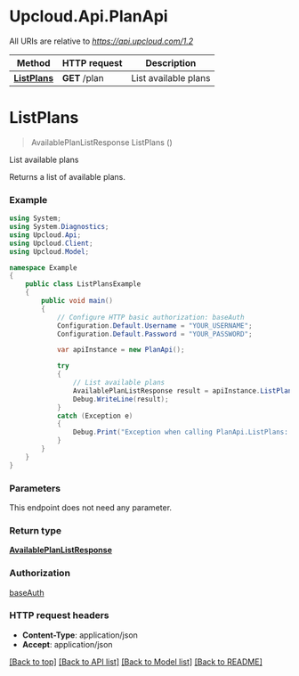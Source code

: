 # Upcloud.Api.PlanApi

All URIs are relative to *https://api.upcloud.com/1.2*

Method | HTTP request | Description
------------- | ------------- | -------------
[**ListPlans**](PlanApi.md#listplans) | **GET** /plan | List available plans


<a name="listplans"></a>
# **ListPlans**
> AvailablePlanListResponse ListPlans ()

List available plans

Returns a list of available plans.

### Example
```csharp
using System;
using System.Diagnostics;
using Upcloud.Api;
using Upcloud.Client;
using Upcloud.Model;

namespace Example
{
    public class ListPlansExample
    {
        public void main()
        {
            // Configure HTTP basic authorization: baseAuth
            Configuration.Default.Username = "YOUR_USERNAME";
            Configuration.Default.Password = "YOUR_PASSWORD";

            var apiInstance = new PlanApi();

            try
            {
                // List available plans
                AvailablePlanListResponse result = apiInstance.ListPlans();
                Debug.WriteLine(result);
            }
            catch (Exception e)
            {
                Debug.Print("Exception when calling PlanApi.ListPlans: " + e.Message );
            }
        }
    }
}
```

### Parameters
This endpoint does not need any parameter.

### Return type

[**AvailablePlanListResponse**](AvailablePlanListResponse.md)

### Authorization

[baseAuth](../README.md#baseAuth)

### HTTP request headers

 - **Content-Type**: application/json
 - **Accept**: application/json

[[Back to top]](#) [[Back to API list]](../README.md#documentation-for-api-endpoints) [[Back to Model list]](../README.md#documentation-for-models) [[Back to README]](../README.md)

